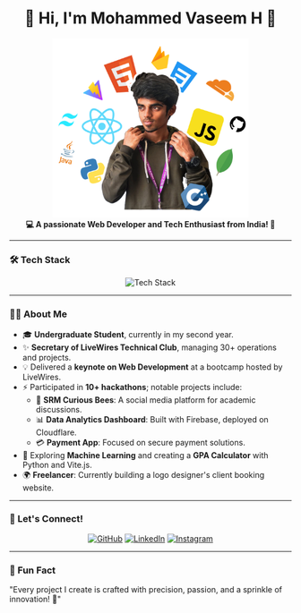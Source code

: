 <h1 align="center">👋 Hi, I'm Mohammed Vaseem H 💚</h1>
<p align="center">
  <img src="./assets/MyImg.png" alt="Tech Stack" width="350" height="320" />
  <br />
  <b>💻 A passionate Web Developer and Tech Enthusiast from India! 🌟</b>
</p>

---

### 🛠️ Tech Stack
<div align="center">
  <img src="https://skillicons.dev/icons?i=react,vite,tailwind,python,firebase,cloudflare,js,java,mongodb,c,cpp" alt="Tech Stack" />
</div>

---

### 👨‍💻 About Me
- 🎓 **Undergraduate Student**, currently in my second year.
- ✨ **Secretary of LiveWires Technical Club**, managing 30+ operations and projects.
- 💡 Delivered a **keynote on Web Development** at a bootcamp hosted by LiveWires.
- ⚡ Participated in **10+ hackathons**; notable projects include:
  - 📱 **SRM Curious Bees**: A social media platform for academic discussions.
  - 📊 **Data Analytics Dashboard**: Built with Firebase, deployed on Cloudflare.
  - 💳 **Payment App**: Focused on secure payment solutions.
- 🌱 Exploring **Machine Learning** and creating a **GPA Calculator** with Python and Vite.js.
- 🌍 **Freelancer**: Currently building a logo designer's client booking website.

---

### 🔗 Let's Connect!
<p align="center">
  <a href="https://github.com/vaseem15905" target="_blank"><img src="https://skillicons.dev/icons?i=github" alt="GitHub" width="40" /></a>
  <a href="https://linkedin.com/in/mohammed-vaseem15905" target="_blank"><img src="https://skillicons.dev/icons?i=linkedin" alt="LinkedIn" width="40" /></a>
  <a href="https://instagram.com/vasi.exe" target="_blank"><img src="https://skillicons.dev/icons?i=instagram" alt="Instagram" width="40" /></a>
</p>

---

### 🌟 Fun Fact
"Every project I create is crafted with precision, passion, and a sprinkle of innovation! 🚀"
